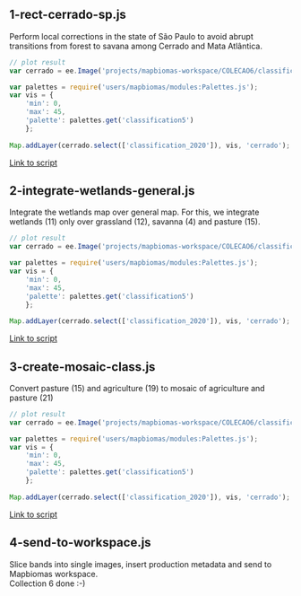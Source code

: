 ## 1-rect-cerrado-sp.js
Perform local corrections in the state of São Paulo to avoid abrupt transitions from forest to savana among Cerrado and Mata Atlântica.
```javascript
// plot result
var cerrado = ee.Image('projects/mapbiomas-workspace/COLECAO6/classificacao-test/CERRADO_col6_gapfill_incid_temporal_spatial_freq_v9');

var palettes = require('users/mapbiomas/modules:Palettes.js');
var vis = {
    'min': 0,
    'max': 45,
    'palette': palettes.get('classification5')
    };
    
Map.addLayer(cerrado.select(['classification_2020']), vis, 'cerrado'); 
```
[Link to script](https://code.earthengine.google.com/908fe176a42030772374522fde55c3ad)

## 2-integrate-wetlands-general.js
Integrate the wetlands map over general map. For this, we integrate wetlands (11) only over grassland (12), savanna (4) and pasture (15).
```javascript
// plot result
var cerrado = ee.Image('projects/mapbiomas-workspace/COLECAO6/classificacao-test/CERRADO_col6_wetlandsv7_generalv9');

var palettes = require('users/mapbiomas/modules:Palettes.js');
var vis = {
    'min': 0,
    'max': 45,
    'palette': palettes.get('classification5')
    };
    
Map.addLayer(cerrado.select(['classification_2020']), vis, 'cerrado'); 
```
[Link to script](https://code.earthengine.google.com/19709467a524c44c9c899d1994074508)

## 3-create-mosaic-class.js
Convert pasture (15) and agriculture (19) to mosaic of agriculture and pasture (21)
```javascript
// plot result
var cerrado = ee.Image('projects/mapbiomas-workspace/COLECAO6/classificacao-test/CERRADO_col6_final_v10');

var palettes = require('users/mapbiomas/modules:Palettes.js');
var vis = {
    'min': 0,
    'max': 45,
    'palette': palettes.get('classification5')
    };
    
Map.addLayer(cerrado.select(['classification_2020']), vis, 'cerrado'); 
```
[Link to script](https://code.earthengine.google.com/e9f54c277d9f5b4448fe149a83f436b8)

## 4-send-to-workspace.js
Slice bands into single images, insert production metadata and send to Mapbiomas workspace. <br>
Collection 6 done :-)
